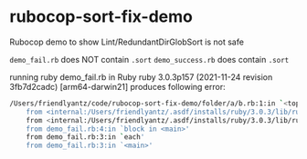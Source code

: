 # rubocop-sort-fix-demo
Rubocop demo to show Lint/RedundantDirGlobSort is not safe

`demo_fail.rb` does NOT contain `.sort`
`demo_success.rb` does contain `.sort`

running ruby demo_fail.rb in Ruby ruby 3.0.3p157 (2021-11-24 revision 3fb7d2cadc) [arm64-darwin21]
produces following error:
```zsh
/Users/friendlyantz/code/rubocop-sort-fix-demo/folder/a/b.rb:1:in `<top (required)>': uninitialized constant A (NameError)
	from <internal:/Users/friendlyantz/.asdf/installs/ruby/3.0.3/lib/ruby/3.0.0/rubygems/core_ext/kernel_require.rb>:85:in `require'
	from <internal:/Users/friendlyantz/.asdf/installs/ruby/3.0.3/lib/ruby/3.0.0/rubygems/core_ext/kernel_require.rb>:85:in `require'
	from demo_fail.rb:4:in `block in <main>'
	from demo_fail.rb:3:in `each'
	from demo_fail.rb:3:in `<main>'
```
